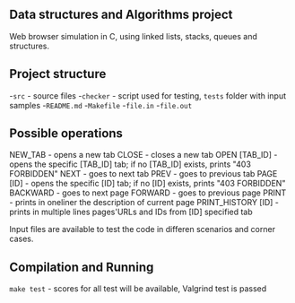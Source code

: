 ## Data structures and Algorithms project
Web browser simulation in C, using linked lists, stacks, queues and structures.

## Project structure
-`src` - source files
-`checker` - script used for testing, `tests` folder with input samples
-`README.md`
-`Makefile`
-`file.in`
-`file.out`

## Possible operations
NEW_TAB - opens a new tab
CLOSE - closes a new tab
OPEN [TAB_ID] - opens the specific [TAB_ID] tab; if no [TAB_ID] exists, prints "403 FORBIDDEN"
NEXT - goes to next tab
PREV - goes to previous tab
PAGE [ID] - opens the specific [ID] tab; if no [ID] exists, prints "403 FORBIDDEN"
BACKWARD - goes to next page
FORWARD - goes to previous page
PRINT - prints in oneliner the description of current page
PRINT_HISTORY [ID] - prints in multiple lines pages'URLs and IDs from [ID] specified tab

Input files are available to test the code in differen scenarios and corner cases.

## Compilation and Running
`make test` - scores for all test will be available, Valgrind test is passed

